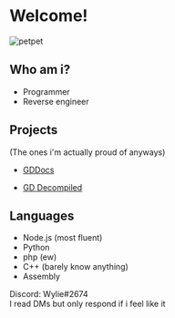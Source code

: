 # Welcome!

![petpet](https://media.discordapp.net/attachments/738844184311496740/889585311808630814/index.gif)

## Who am i?

- Programmer
- Reverse engineer

## Projects

(The ones i'm actually proud of anyways)

- [GDDocs](https://github.com/Wyliemaster/gddocs)

- [GD Decompiled](https://github.com/Wyliemaster/GD-Decompiled)  

## Languages

- Node.js (most fluent)
- Python
- php (ew)
- C++ (barely know anything)
- Assembly

Discord: Wylie#2674  
I read DMs but only respond if i feel like it
